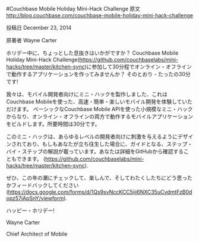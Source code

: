 #Couchbase Mobile Holiday Mini-Hack Challenge
原文
http://blog.couchbase.com/couchbase-mobile-holiday-mini-hack-challenge

投稿日
December 23, 2014

原著者
Wayne Carter

ホリデー中に、ちょっとした息抜きはいかがですか？
Couchbase Mobile Holiday Mini-Hack Challenge(https://github.com/couchbaselabs/mini-hacks/tree/master/kitchen-sync)に参加して30分程でオンライン・オフラインで動作するアプリケーションを作ってみませんか？
そのとおり - たったの30分です!

我々は、モバイル開発者向けにミニ・ハックを製作しました、これはCouchbase Mobileを使った、高速・簡単・楽しいモバイル開発を体験していただけます。
ベーシックなCouchbase Mobile APIを使った小規模なミニ・ハックからなり、オンライン・オフラインの両方で動作するモバイルアプリケーションをビルドします。所要時間は30分です。

このミニ・ハックは、あらゆるレベルの開発者向けに刺激を与えるようにデザインされており、もしもあなたが立ち往生した場合に、ガイドとなる、ステップ・バイ・ステップの解説が載っています。あなたは詳細をGitHubから確認することもできます。
(https://github.com/couchbaselabs/mini-hacks/tree/master/kitchen-sync).

ぜひ、この年の瀬にチェックして、楽しんで、そしてわたくしたちにどう思ったかフィードバックしてください
(https://docs.google.com/forms/d/1Qs9svNccKCC5iji6NXC35uCvdmtFzB0dopz57iApSnY/viewform).

ハッピー・ホリデー!

Wayne Carter

Chief Architect of Mobile
